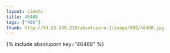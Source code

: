 ```yaml
--- 
layout: sieutv
title: 46468
tags: ["46k"]
thumb: http://94.23.248.219/absoluporn-1/image/002/46468.jpg
---
```

{% include absoluporn key="46468" %} 
